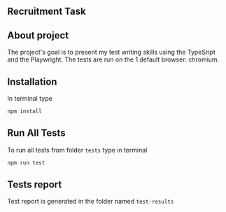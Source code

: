 ## Recruitment Task

## About project

The project's goal is to present my test writing skills using the TypeSript and the Playwright. The tests are run on the 1 default browser: chromium.

## Installation

In terminal type

```bash
npm install
```

## Run All Tests

To run all tests from folder `tests` type in terminal

```bash
npm run test
```

## Tests report

Test report is generated in the folder named `test-results`
